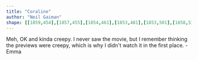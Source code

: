 ```yaml
---
title: "Coraline"
author: "Neil Gaiman"
shape: [[1859,454],[1857,455],[1854,461],[1853,481],[1853,501],[1858,513],[1874,517],[1918,520],[1927,523],[1939,524],[1950,528],[1959,529],[1963,533],[1960,539],[1960,546],[1962,551],[1962,566],[1959,578],[1961,607],[1960,630],[1962,648],[1962,661],[1960,668],[1961,750],[1959,756],[1959,797],[1957,803],[1958,842],[1956,849],[1957,866],[1956,889],[1954,895],[1952,981],[1950,991],[1950,1069],[1948,1077],[1948,1116],[1946,1124],[1944,1239],[1941,1268],[1941,1315],[1932,1543],[1933,1557],[1939,1579],[1939,1617],[1935,1631],[1937,1638],[1937,1669],[1935,1675],[1934,1709],[1939,1717],[1945,1720],[1971,1721],[1990,1720],[1993,1719],[1997,1714],[1998,1699],[2001,1689],[2003,1648],[2006,1640],[2006,1566],[2009,1535],[2012,1521],[2011,1491],[2012,1468],[2015,1452],[2013,1439],[2013,1374],[2017,1291],[2017,1263],[2019,1244],[2019,1212],[2023,1153],[2023,1107],[2026,1089],[2028,1059],[2027,1044],[2028,1025],[2030,1016],[2031,970],[2033,959],[2036,896],[2041,667],[2043,657],[2043,635],[2047,606],[2046,586],[2050,570],[2050,517],[2052,502],[2051,472],[2049,465],[2046,462],[2039,460],[1884,454]]
---
```

Meh, OK and kinda creepy.  I never saw the movie, but I remember thinking the previews were creepy, which is why I didn't watch it in the first place. - Emma
